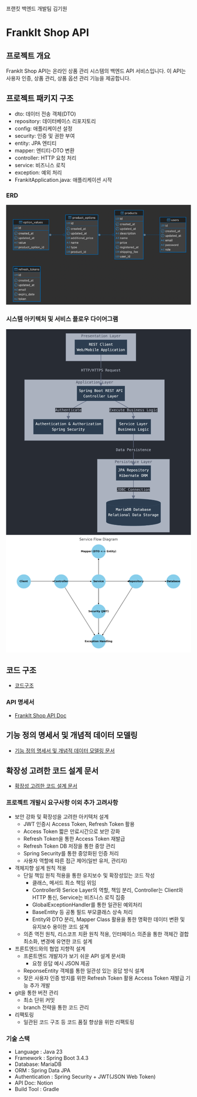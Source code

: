 프랜킷 백엔드 개발팀 김기원

# FrankIt Shop API
## 프로젝트 개요
FrankIt Shop API는 온라인 상품 관리 시스템의 백엔드 API 서비스입니다. 이 API는 사용자 인증, 상품 관리, 상품 옵션 관리 기능을 제공합니다.

## 프로젝트 패키지 구조
- dto: 데이터 전송 객체(DTO)
- repository: 데이터베이스 리포지토리
- config: 애플리케이션 설정
- security: 인증 및 권한 부여
- entity: JPA 엔티티
- mapper: 엔티티-DTO 변환
- controller: HTTP 요청 처리
- service: 비즈니스 로직
- exception: 예외 처리
- FrankitApplication.java: 애플리케이션 시작

### ERD
![ERD.png](src/main/resources/static/ERD.png)

### 시스템 아키텍처 및 서비스 플로우 다이어그램
![img.png](src/main/resources/static/system_architecture.png)
![img.png](src/main/resources/static/service_flow_diagram.png)

## 코드 구조
- [코드구조](https://kkwdev.notion.site/1aa096fc2e1580528498dba1b5413752?pvs=4)

### API 명세서
- [FrankIt Shop API Doc](https://www.notion.so/kkwdev/API-1a7096fc2e158085b4d5e39961df52b1?pvs=4)

## 기능 정의 명세서 및 개념적 데이터 모델링
- [기능 정의 명세서 및 개념적 데이터 모델링 문서](https://kkwdev.notion.site/1a8096fc2e1580f5af90ddf58a61dac4?pvs=4)

## 확장성 고려한 코드 설계 문서
- [확장성 고려한 코드 설계 문서](https://kkwdev.notion.site/1aa096fc2e15809682a0ef37d076bb62?pvs=4)

### 프로젝트 개발시 요구사항 이외 추가 고려사항
- 보안 강화 및 확장성을 고려한 아키텍처 설계
  - JWT 인증시 Access Token, Refresh Token 활용
  - Access Token 짧은 만료시간으로 보안 강화
  - Refresh Token을 통한 Access Token 재발급
  - Refresh Token DB 저장을 통한 중앙 관리
  - Spring Security를 통한 중앙화된 인증 처리
  - 사용자 역할에 따른 접근 제어(일반 유저, 관리자)
- 객체지향 설계 원칙 적용
  - 단일 책임 원칙 적용을 통한 유지보수 및 확장성있는 코드 작성
    - 클래스, 메서드 최소 책임 위임
    - Controller와 Serice Layer의 역할, 책임 분리, Controller는 Client와 HTTP 통신, Service는 비즈니스 로직 집중
    - GlobalExceptionHandler를 통한 일관된 예외처리
    - BaseEntity 등 공통 필드 부모클래스 상속 처리
    - Entity와 DTO 분리, Mapper Class 활용을 통한 명확한 데이터 변환 및 유지보수 용이한 코드 설계
  - 의존 역전 원칙, 리스코프 치환 원칙 적용, 인터페이스 의존을 통한 객체간 결합 최소화, 변경에 유연한 코드 설계
- 프론트엔드와의 협업 지향적 설계
  - 프론트엔드 개발자가 보기 쉬운 API 설계 문서화
    - 요청 응답 예시 JSON 제공
  - ReponseEntity 객체를 통한 일관성 있는 응답 방식 설계
  - 잦은 사용자 인증 방지를 위한 Refresh Token 활용 Access Token 재발급 기능 추가 개발
- git을 통한 버전 관리
  - 최소 단위 커밋
  - branch 전략을 통한 코드 관리
- 리팩토링
  - 일관된 코드 구조 등 코드 품질 향상을 위한 리팩토링

### 기술 스택
- Language : Java 23
- Framework : Spring Boot 3.4.3
- Database: MariaDB
- ORM : Spring Data JPA
- Authentication : Spring Security + JWT(JSON Web Token)
- API Doc: Notion
- Build Tool : Gradle